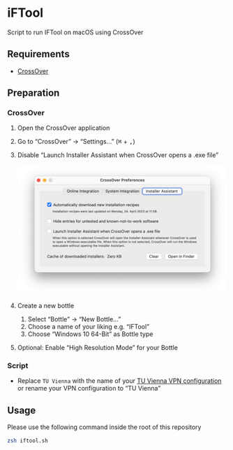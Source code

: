 # iFTool

Script to run IFTool on macOS using CrossOver

[CrossOver]: https://www.codeweavers.com/crossover

## Requirements

- [CrossOver](https://www.codeweavers.com/crossover)

## Preparation

### CrossOver

1. Open the CrossOver application
2. Go to “CrossOver” → “Settings…” (<kbd>⌘</kbd> + <kbd>,</kbd>)
3. Disable “Launch Installer Assistant when CrossOver opens a .exe file”

   ![CrossOver Preferences](Pictures/CrossOver%20Preferences.webp)

4. Create a new bottle
   1. Select “Bottle” → “New Bottle…”
   2. Choose a name of your liking e.g. “IFTool”
   3. Choose “Windows 10 64-Bit” as Bottle type
5. Optional: Enable “High Resolution Mode” for your Bottle

### Script

- Replace `TU Vienna` with the name of your [TU Vienna VPN configuration](https://www.it.tuwien.ac.at/en/services/network-infrastructure-and-server-services/tunet/vpn-virtual-private-network) or rename your VPN configuration to “TU Vienna”

## Usage

Please use the following command inside the root of this repository

```sh
zsh iftool.sh
```
